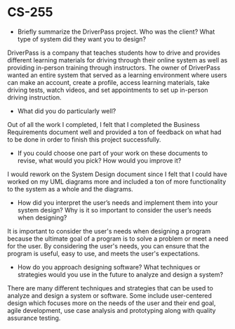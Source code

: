 # CS-255

- Briefly summarize the DriverPass project. Who was the client? What type of system did they want you to design?

DriverPass is a company that teaches students how to drive and provides different learning materials for driving through their online system as well as providing in-person training through instructors. The owner of DriverPass wanted an entire system that served as a learning environment where users can make an account, create a profile, access learning materials, take driving tests, watch videos, and set appointments to set up in-person driving instruction. 

- What did you do particularly well?

Out of all the work I completed, I felt that I completed the Business Requirements document well and provided a ton of feedback on what had to be done in order to finish this project successfully.

- If you could choose one part of your work on these documents to revise, what would you pick? How would you improve it? 

I would rework on the System Design document since I felt that I could have worked on my UML diagrams more and included a ton of more functionality to the system as a whole and the diagrams.

- How did you interpret the user’s needs and implement them into your system design? Why is it so important to consider the user’s needs when designing? 

It is important to consider the user's needs when designing a program because the ultimate goal of a program is to solve a problem or meet a need for the user. By considering the user's needs, you can ensure that the program is useful, easy to use, and meets the user's expectations.

- How do you approach designing software? What techniques or strategies would you use in the future to analyze and design a system?

There are many different techniques and strategies that can be used to analyze and design a system or software. Some include user-centered design which focuses more on the needs of the user and their end goal, agile development, use case analysis and prototyping along with quality assurance testing.
